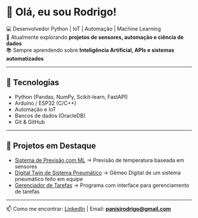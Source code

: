 # 👋 Olá, eu sou Rodrigo!

💻 Desenvolvedor Python | IoT | Automação | Machine Learning  
🚀 Atualmente explorando **projetos de sensores, automação e ciência de dados**  
📚 Sempre aprendendo sobre **Inteligência Artificial, APIs e sistemas automatizados**

---

## 🔧 Tecnologias
- Python (Pandas, NumPy, Scikit-learn, FastAPI)  
- Arduino / ESP32 (C/C++)  
- Automação e IoT  
- Bancos de dados (OracleDB)  
- Git & GitHub

---

## 📌 Projetos em Destaque
- [Sistema de Previsão com ML](link-do-repo) → Previsão de temperatura baseada em sensores  
- [Digital Twin de Sistema Pneumático](https://github.com/RPPombo/Digital-Twin) → Gêmeo Digital de um sistema pneumático feito em equipe 
- [Gerenciador de Tarefas](https://github.com/RPPombo/Gerenciador-de-Tarefas) → Programa com interface para gerenciamento de tarefas  

---

📫 Como me encontrar: [LinkedIn](https://www.linkedin.com/in/rodrigo-panisi-pombo-ba0a742b4) | Email: **panisirodrigo@gmail.com**

